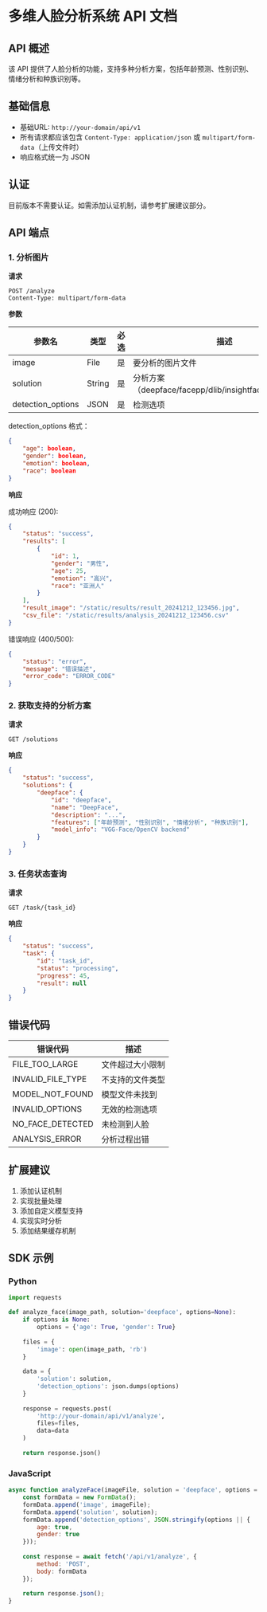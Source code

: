 # 多维人脸分析系统 API 文档

## API 概述

该 API 提供了人脸分析的功能，支持多种分析方案，包括年龄预测、性别识别、情绪分析和种族识别等。

## 基础信息

- 基础URL: `http://your-domain/api/v1`
- 所有请求都应该包含 `Content-Type: application/json` 或 `multipart/form-data`（上传文件时）
- 响应格式统一为 JSON

## 认证

目前版本不需要认证。如需添加认证机制，请参考扩展建议部分。

## API 端点

### 1. 分析图片

**请求**

```
POST /analyze
Content-Type: multipart/form-data
```

**参数**

| 参数名 | 类型 | 必选 | 描述 |
|--------|------|------|------|
| image | File | 是 | 要分析的图片文件 |
| solution | String | 是 | 分析方案（deepface/facepp/dlib/insightface/mediapipe） |
| detection_options | JSON | 是 | 检测选项 |

detection_options 格式：
```json
{
    "age": boolean,
    "gender": boolean,
    "emotion": boolean,
    "race": boolean
}
```

**响应**

成功响应 (200):
```json
{
    "status": "success",
    "results": [
        {
            "id": 1,
            "gender": "男性",
            "age": 25,
            "emotion": "高兴",
            "race": "亚洲人"
        }
    ],
    "result_image": "/static/results/result_20241212_123456.jpg",
    "csv_file": "/static/results/analysis_20241212_123456.csv"
}
```

错误响应 (400/500):
```json
{
    "status": "error",
    "message": "错误描述",
    "error_code": "ERROR_CODE"
}
```

### 2. 获取支持的分析方案

**请求**

```
GET /solutions
```

**响应**

```json
{
    "status": "success",
    "solutions": {
        "deepface": {
            "id": "deepface",
            "name": "DeepFace",
            "description": "...",
            "features": ["年龄预测", "性别识别", "情绪分析", "种族识别"],
            "model_info": "VGG-Face/OpenCV backend"
        }
    }
}
```

### 3. 任务状态查询

**请求**

```
GET /task/{task_id}
```

**响应**

```json
{
    "status": "success",
    "task": {
        "id": "task_id",
        "status": "processing",
        "progress": 45,
        "result": null
    }
}
```

## 错误代码

| 错误代码 | 描述 |
|----------|------|
| FILE_TOO_LARGE | 文件超过大小限制 |
| INVALID_FILE_TYPE | 不支持的文件类型 |
| MODEL_NOT_FOUND | 模型文件未找到 |
| INVALID_OPTIONS | 无效的检测选项 |
| NO_FACE_DETECTED | 未检测到人脸 |
| ANALYSIS_ERROR | 分析过程出错 |

## 扩展建议

1. 添加认证机制
2. 实现批量处理
3. 添加自定义模型支持
4. 实现实时分析
5. 添加结果缓存机制

## SDK 示例

### Python

```python
import requests

def analyze_face(image_path, solution='deepface', options=None):
    if options is None:
        options = {'age': True, 'gender': True}
        
    files = {
        'image': open(image_path, 'rb')
    }
    
    data = {
        'solution': solution,
        'detection_options': json.dumps(options)
    }
    
    response = requests.post(
        'http://your-domain/api/v1/analyze',
        files=files,
        data=data
    )
    
    return response.json()
```

### JavaScript

```javascript
async function analyzeFace(imageFile, solution = 'deepface', options = null) {
    const formData = new FormData();
    formData.append('image', imageFile);
    formData.append('solution', solution);
    formData.append('detection_options', JSON.stringify(options || {
        age: true,
        gender: true
    }));
    
    const response = await fetch('/api/v1/analyze', {
        method: 'POST',
        body: formData
    });
    
    return response.json();
}
```